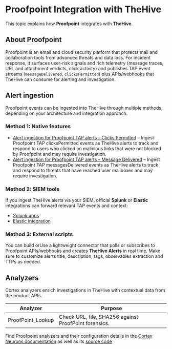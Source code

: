 # Proofpoint Integration with TheHive

This topic explains how **Proofpoint** integrates with **TheHive**.

## About Proofpoint
Proofpoint is an email and cloud security platform that protects mail and collaboration tools from advanced threats and data loss. For incident response, it surfaces user-risk signals and rich telemetry (message traces, URL and attachment verdicts, click activity) and publishes TAP event streams (`messageDelivered`, `clicksPermitted`) plus APIs/webhooks that TheHive can consume for alerting and investigation.


## Alert ingestion
Proofpoint events can be ingested into TheHive through multiple methods, depending on your architecture and integration approach.

### Method 1: Native features
* [Alert ingestion for Proofpoint TAP alerts – Clicks Permitted](use-cases/alert-ingestion-clicksPermitted.md) – Ingest Proofpoint TAP clicksPermitted events as TheHive alerts to track and respond to users who clicked on malicious links that were not blocked by Proofpoint and may require investigation.
* [Alert ingestion for Proofpoint TAP alerts – Message Delivered](use-cases/alert-ingestion-messageDelivered.md) – Ingest Proofpoint TAP messagesDelivered events as TheHive alerts to track and respond to threats that have reached user mailboxes and may require investigation.

### Method 2: SIEM tools
If you ingest TheHive alerts via your SIEM, official **Splunk** or **Elastic** integrations can forward relevant TAP events and context:
- [Splunk apps](https://splunkbase.splunk.com/apps?page=1&author=proofpointsplunkintegrations)
- [Elastic integration](https://www.elastic.co/docs/reference/integrations/proofpoint_tap)

### Method 3: External scripts

You can build orUse a lightweight connector that polls or subscribes to Proofpoint APIs/webhooks and creates **TheHive Alerts** in real time. Make sure to customize alerts title, description, tags, observables extraction and TTPs as needed.

## Analyzers
Cortex analyzers enrich investigations in TheHive with contextual data from the product APIs.

| Analyzer | Purpose |
| --- | --- |
| ProofPoint_Lookup | Check URL, file, SHA256 against ProofPoint forensics. |

Find Proofpoint analyzers and their configuration details in the [Cortex Neurons documentation](https://thehive-project.github.io/Cortex-Analyzers/analyzers/Proofpoint/) as well as its [source code](https://github.com/TheHive-Project/Cortex-Analyzers/tree/master/analyzers/Proofpoint)
